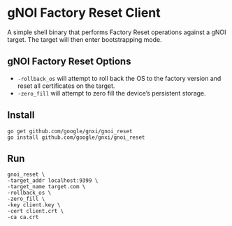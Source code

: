 # gNOI Factory Reset Client

A simple shell binary that performs Factory Reset operations against a gNOI target. The target will then enter bootstrapping mode.

## gNOI Factory Reset Options
*   `-rollback_os` will attempt to roll back the OS to the factory version and reset all certificates on the target.
*   `-zero_fill` will attempt to zero fill the device’s persistent storage.

## Install
```
go get github.com/google/gnxi/gnoi_reset
go install github.com/google/gnxi/gnoi_reset
```

## Run 
```
gnoi_reset \
-target_addr localhost:9399 \
-target_name target.com \
-rollback_os \
-zero_fill \
-key client.key \
-cert client.crt \
-ca ca.crt
```
